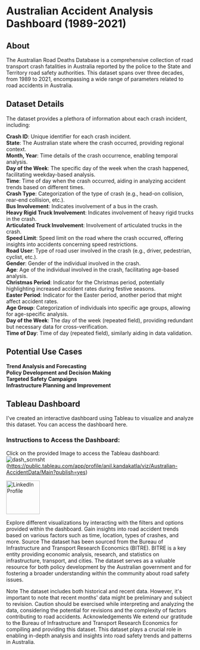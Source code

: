 # Australian Accident Analysis Dashboard (1989-2021)

## About
The Australian Road Deaths Database is a comprehensive collection of road transport crash fatalities in Australia reported by the police to the State and Territory road safety authorities. This dataset spans over three decades, from 1989 to 2021, encompassing a wide range of parameters related to road accidents in Australia.

## Dataset Details
The dataset provides a plethora of information about each crash incident, including:

**Crash ID**: Unique identifier for each crash incident.<br>
**State**: The Australian state where the crash occurred, providing regional context.<br>
**Month, Year**: Time details of the crash occurrence, enabling temporal analysis.<br>
**Day of the Week**: The specific day of the week when the crash happened, facilitating weekday-based analysis.<br>
**Time**: Time of day when the crash occurred, aiding in analyzing accident trends based on different times.<br>
**Crash Type**: Categorization of the type of crash (e.g., head-on collision, rear-end collision, etc.).<br>
**Bus Involvement**: Indicates involvement of a bus in the crash.<br>
**Heavy Rigid Truck Involvement**: Indicates involvement of heavy rigid trucks in the crash.<br>
**Articulated Truck Involvement**: Involvement of articulated trucks in the crash.<br>
**Speed Limit**: Speed limit on the road where the crash occurred, offering insights into accidents concerning speed restrictions.<br>
**Road User**: Type of road user involved in the crash (e.g., driver, pedestrian, cyclist, etc.).<br>
**Gender**: Gender of the individual involved in the crash.<br>
**Age**: Age of the individual involved in the crash, facilitating age-based analysis.<br>
**Christmas Period**: Indicator for the Christmas period, potentially highlighting increased accident rates during festive seasons.<br>
**Easter Period**: Indicator for the Easter period, another period that might affect accident rates.<br>
**Age Group**: Categorization of individuals into specific age groups, allowing for age-specific analysis.<br>
**Day of the Week**: The day of the week (repeated field), providing redundant but necessary data for cross-verification.<br>
**Time of Day**: Time of day (repeated field), similarly aiding in data validation.<br>
## Potential Use Cases
**Trend Analysis and Forecasting**<br>
**Policy Development and Decision Making**<br>
**Targeted Safety Campaigns**<br>
**Infrastructure Planning and Improvement**<br>
## Tableau Dashboard
I've created an interactive dashboard using Tableau to visualize and analyze this dataset. You can access the dashboard here.

### Instructions to Access the Dashboard:

Click on the provided Image to access the Tableau dashboard:
![dash_scrnsht](https://github.com/Anilk6/AU-Accident-Analysis-Dashboard/assets/151690691/ffc6a791-7245-4b8f-9b4e-03ed2627a648)(https://public.tableau.com/app/profile/anil.kandakatla/viz/Australian-AccidentData/Main?publish=yes)

<a align="left" href="https://public.tableau.com/app/profile/anil.kandakatla/viz/Australian-AccidentData/Main?publish=yes" onclick="window.open(this.href, '_blank'); return false;">
  <img src="https://github.com/Anilk6/AU-Accident-Analysis-Dashboard/assets/151690691/ffc6a791-7245-4b8f-9b4e-03ed2627a648" height="90"/ alt="LinkedIn Profile">
</a>

Explore different visualizations by interacting with the filters and options provided within the dashboard.
Gain insights into road accident trends based on various factors such as time, location, types of crashes, and more.
Source
The dataset has been sourced from the Bureau of Infrastructure and Transport Research Economics (BITRE). BITRE is a key entity providing economic analysis, research, and statistics on infrastructure, transport, and cities. The dataset serves as a valuable resource for both policy development by the Australian government and for fostering a broader understanding within the community about road safety issues.

Note
The dataset includes both historical and recent data. However, it's important to note that recent months' data might be preliminary and subject to revision.
Caution should be exercised while interpreting and analyzing the data, considering the potential for revisions and the complexity of factors contributing to road accidents.
Acknowledgements
We extend our gratitude to the Bureau of Infrastructure and Transport Research Economics for compiling and providing this dataset. This dataset plays a crucial role in enabling in-depth analysis and insights into road safety trends and patterns in Australia.

